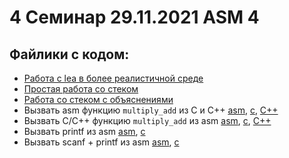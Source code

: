 # 4 Семинар 29.11.2021 ASM 4

## Файлики с кодом:
- [Работа с lea в более реалистичной среде](lea.S)
- [Простая работа со стеком](stack_simple.S)
- [Работа со стеком с объяснениями](stack_read_add.S)
- Вызвать asm функцию `multiply_add` из C и C++ [asm](multiply_add.S), [c](multiply_add.c), [C++](multiply_add.cpp)
- Вызвать C/C++ функцию `multiply_add` из asm [asm](multiply_add_reversed.S), [c](multiply_add_reversed.c), [C++](multiply_add_reversed.cpp)
- Вызвать printf из asm [asm](simple_printf.S), [c](simple_printf.c)
- Вызвать scanf + printf из asm [asm](call_scanf_printf.S), [c](call_scanf_printf.c)
